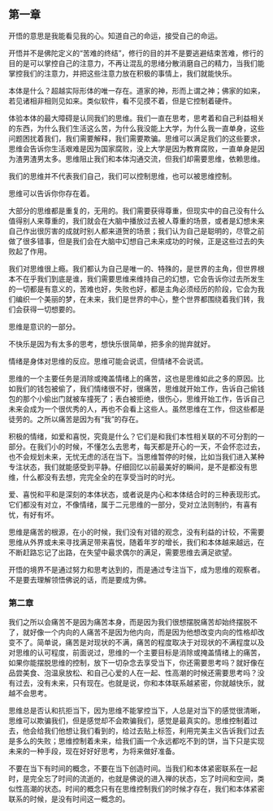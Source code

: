 ## 第一章
开悟的意思是我能看见我的心。知道自己的命运，接受自己的命运。

开悟并不是佛陀定义的“苦难的终结”，修行的目的并不是要逃避结束苦难，修行的目的是可以掌控自己的注意力，不再让混乱的思绪分散消磨自己的精力，当我们能掌控我们的注意力，并把这些注意力放在积极的事情上，我们就能快乐。

本体是什么？超越实际形体的唯一存在。道家的神，形而上谓之神；佛家的如来，若见诸相非相则见如来。类似软件，看不见摸不着，但是它控制着硬件。

体验本体的最大障碍是认同我们的思维。我们一直在思考，思考着和自己利益相关的东西，为什么我们生活这么苦，为什么我没能上大学，为什么我一直单身，这些问题困扰着我们，我们需要解释，我们需要欺骗。思维可以满足我们的这些要求，思维会告诉你生活艰难是因为国家腐败，没上大学是因为教育腐败，一直单身是因为渣男渣男太多。思维阻止我们和本体沟通交流，但我们却需要思维，依赖思维。

我们的思维并不代表我们自己，我们可以控制思维，也可以被思维控制。

思维可以告诉你你存在着。

大部分的思维都是重复的，无用的。我们需要获得尊重，但现实中的自己没有什么值得别人来尊重的，我们就会在大脑中播放过去被人尊重的场景，或者是幻想未来自己作出很厉害的成就时别人都来道贺的场景；我们认为自己是聪明的，尽管之前做了很多错事，但是我们会在大脑中幻想自己未来成功的时候，正是这些过去的失败起了作用。

我们对思维很上瘾。我们都认为自己是唯一的、特殊的，是世界的主角，但世界根本不在乎我们到底是谁，我们需要思维来维持自己的幻想，它会告诉你过去所发生的一切都是有意义的，苦难也好，失败也好，都是主角必须经历的阶段，它会为我们编织一个美丽的梦，在未来，我们是世界的中心，整个世界都围绕着我们转，我们会获得一切想要的。

思维是意识的一部分。

不快乐是因为有太多的思考，想快乐很简单，把多余的抛弃就好。

情绪是身体对思维的反应。思维可能会说谎，但情绪不会说谎。

思维的一个主要任务是消除或掩盖情绪上的痛苦，这也是思维如此之多的原因。比如我们的钱包被偷了，我们情绪很不好，很痛苦，思维就开始工作，告诉自己偷钱包的那个小偷出门就被车撞死了；表白被拒绝，很伤心，思维开始工作，告诉自己未来会成为一个很优秀的人，再也不会看上这些人。虽然思维在工作，但这些都是徒劳的。之所以痛苦是因为有“我”的存在。

积极的情绪，如爱和喜悦，究竟是什么？它们是和我们本性相关联的不可分割的一部分。在我们小的时候，不懂怎么去思考，每天都是开心的一天，不会怀恋过去，也不会规划未来，无忧无虑的活在当下。当思维暂停的时候，比如当我们进入某种专注状态，我们就能感受到平静。仔细回忆以前最美好的瞬间，是不是都没有思维，什么都没有去想，完完全全的在享受当时的时光。

爱、喜悦和平和是深刻的本体状态，或者说是内心和本体结合时的三种表现形式。它们都没有对立，不像情绪，属于二元思维的一部分，受对立法则制约，有喜有忧，有好有坏。

思维是痛苦的根源，在小的时候，我们没有对错的观念，没有利益的计较，不需要思维从外界或未来寻找满足带来喜悦，随着年岁的增长，我们和本体越来越远，在不断赶路忘记了出路，在失望中最求偶尔的满足，需要思维去满足欲望。

开悟的境界不是通过努力和思考达到的，而是通过专注当下，成为思维的观察者。不是要去理解领悟佛说的话，而是要成为佛。

### 第二章
我们之所以会痛苦不是因为痛苦本身，而是因为我们很想摆脱痛苦却始终摆脱不了，就好像一个内向的人痛苦不是因为他内向，而是因为他想改变内向的性格却改变不了。简单说，痛苦是对现状的不满，痛苦的程度取决于对现状的不满程度以及对思维的认可程度，前面说过，思维的一个主要目标是消除或掩盖情绪上的痛苦，如果你能摆脱思维的控制，放下一切杂念去享受当下，你还需要思考吗？就好像在品尝美食、泡温泉放松、和自己心爱的人在一起、性高潮的时候还需要思考吗？没有过去，没有未来，只有现在。也就是说，你和本体联系越紧密，你就越快乐，就越不会思考。

思维总是否认和抗拒当下，因为思维不能掌控当下，人总是对当下的感觉很清晰，思维可以欺骗我们，但是感觉却不会欺骗我们，感觉是最真实的。思维控制着过去，他会给我们他想让我们看到的，给过去贴上标签，利用完美主义告诉我们过去是多么的失败；思维控制着未来，给我们画一个永远都吃不到的饼，当下只是实现未来的一种手段，现在好好好思考，为将来做好准备。

不要在当下有时间的概念，不要在当下创造时间。当我们和本体紧密联系在一起时，是完全忘了时间的流逝的，也就是佛说的进入禅的状态，忘了时间和空间，类似性高潮的状态。时间的概念只有在思维控制我们的时候才存在，我们和本体紧密联系的时候，是没有时间这一概念的。




